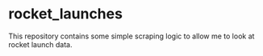 # rocket_launches
This repository contains some simple scraping logic to allow me to look at rocket launch data.
